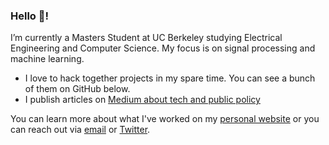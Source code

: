 ### Hello 👋!

I’m currently a Masters Student at UC Berkeley studying Electrical Engineering and Computer Science. My focus is on signal processing and machine learning.

- I love to hack together projects in my spare time. You can see a bunch of them on GitHub below.
- I publish articles on [Medium about tech and public policy](blog.anmolparande.com)

You can learn more about what I've worked on my [personal website](anmolparande.com) or you can reach out via [email](mailto:parande.anmol@gmail.com) or [Twitter](https://twitter.com/parandea1_7).
